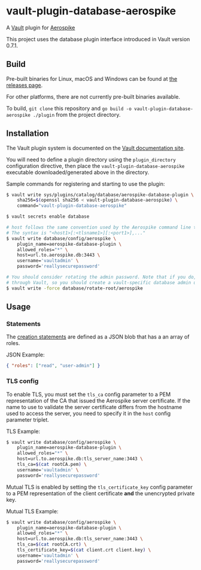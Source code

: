 # vault-plugin-database-aerospike

A [Vault](https://www.vaultproject.io) plugin for [Aerospike](https://www.aerospike.com)

This project uses the database plugin interface introduced in Vault version 0.7.1.

## Build

Pre-built binaries for Linux, macOS and Windows can be found at [the releases page](https://github.com/G-Research/vault-plugin-database-aerospike/releases).

For other platforms, there are not currently pre-built binaries available.

To build, `git clone` this repository and `go build -o vault-plugin-database-aerospike ./plugin` from the project directory.

## Installation

The Vault plugin system is documented on the [Vault documentation site](https://www.vaultproject.io/docs/internals/plugins.html).

You will need to define a plugin directory using the `plugin_directory` configuration directive, then place the `vault-plugin-database-aerospike` executable downloaded/generated above in the directory.

Sample commands for registering and starting to use the plugin:

```sh
$ vault write sys/plugins/catalog/database/aerospike-database-plugin \
    sha256=$(openssl sha256 < vault-plugin-database-aerospike) \
    command="vault-plugin-database-aerospike"

$ vault secrets enable database

# host follows the same convention used by the Aerospike command line tools (asadm, asinfo, ...)
# The syntax is "<host1>[:<tlsname1>][:<port1>],..."
$ vault write database/config/aerospike \
    plugin_name=aerospike-database-plugin \
    allowed_roles="*" \
    host=url.to.aerospike.db:3443 \
    username='vaultadmin' \
    password='reallysecurepassword'

# You should consider rotating the admin password. Note that if you do, the new password will never be made available
# through Vault, so you should create a vault-specific database admin user for this.
$ vault write -force database/rotate-root/aerospike
```

## Usage

### Statements

The [creation statements](https://www.vaultproject.io/api/secret/databases/index.html#creation_statements) are defined as a JSON blob that has a an array of roles.

JSON Example:
```json
{ "roles": ["read", "user-admin"] }
```

### TLS config

To enable TLS, you must set the `tls_ca` config parameter to a PEM representation of the CA that issued the Aerospike server certificate. If the name to use to validate the server certificate differs from the hostname used to access the server, you need to specify it in the `host` config parameter triplet.

TLS Example:
```sh
$ vault write database/config/aerospike \
    plugin_name=aerospike-database-plugin \
    allowed_roles="*" \
    host=url.to.aerospike.db:tls_server_name:3443 \
    tls_ca=$(cat rootCA.pem) \
    username='vaultadmin' \
    password='reallysecurepassword'
```

Mutual TLS is enabled by setting the `tls_certificate_key` config parameter to a PEM representation of the client certificate **and** the unencrypted private key.

Mutual TLS Example:
```sh
$ vault write database/config/aerospike \
    plugin_name=aerospike-database-plugin \
    allowed_roles="*" \
    host=url.to.aerospike.db:tls_server_name:3443 \
    tls_ca=$(cat rootCA.crt) \
    tls_certificate_key=$(cat client.crt client.key) \
    username='vaultadmin' \
    password='reallysecurepassword'
```
